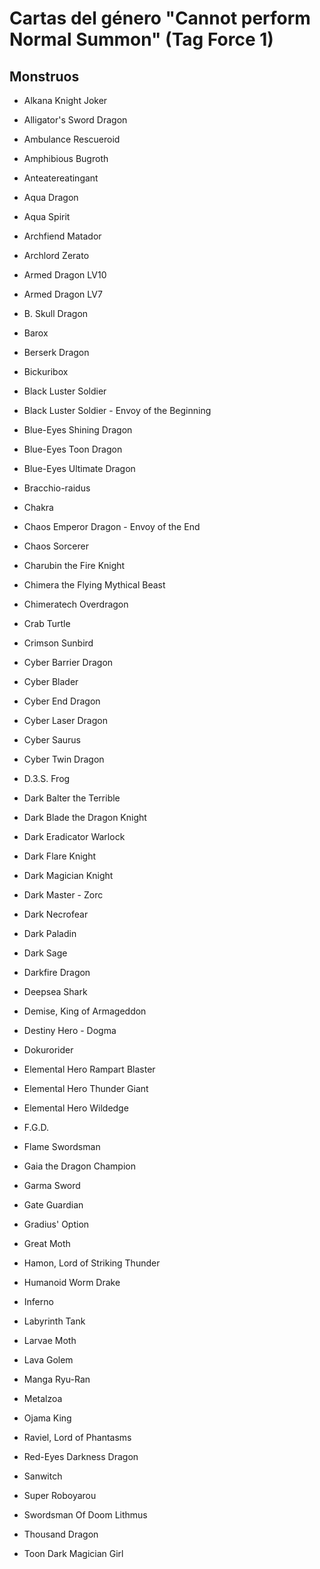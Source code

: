 # Cartas del género "Cannot perform Normal Summon" (Tag Force 1)

## Monstruos

- Alkana Knight Joker
- Alligator's Sword Dragon
- Ambulance Rescueroid
- Amphibious Bugroth
- Anteatereatingant
- Aqua Dragon
- Aqua Spirit
- Archfiend Matador
- Archlord Zerato
- Armed Dragon LV10
- Armed Dragon LV7
- B. Skull Dragon
- Barox
- Berserk Dragon
- Bickuribox
- Black Luster Soldier
- Black Luster Soldier - Envoy of the Beginning
- Blue-Eyes Shining Dragon
- Blue-Eyes Toon Dragon
- Blue-Eyes Ultimate Dragon
- Bracchio-raidus
- Chakra
- Chaos Emperor Dragon - Envoy of the End
- Chaos Sorcerer
- Charubin the Fire Knight
- Chimera the Flying Mythical Beast
- Chimeratech Overdragon
- Crab Turtle
- Crimson Sunbird
- Cyber Barrier Dragon
- Cyber Blader
- Cyber End Dragon
- Cyber Laser Dragon
- Cyber Saurus
- Cyber Twin Dragon
- D.3.S. Frog
- Dark Balter the Terrible
- Dark Blade the Dragon Knight
- Dark Eradicator Warlock
- Dark Flare Knight
- Dark Magician Knight
- Dark Master - Zorc
- Dark Necrofear
- Dark Paladin
- Dark Sage
- Darkfire Dragon
- Deepsea Shark
- Demise, King of Armageddon
- Destiny Hero - Dogma
- Dokurorider


- Elemental Hero Rampart Blaster
- Elemental Hero Thunder Giant
- Elemental Hero Wildedge
- F.G.D.
- Flame Swordsman
- Gaia the Dragon Champion
- Garma Sword
- Gate Guardian
- Gradius' Option
- Great Moth
- Hamon, Lord of Striking Thunder
- Humanoid Worm Drake
- Inferno
- Labyrinth Tank
- Larvae Moth
- Lava Golem
- Manga Ryu-Ran
- Metalzoa
- Ojama King
- Raviel, Lord of Phantasms
- Red-Eyes Darkness Dragon
- Sanwitch
- Super Roboyarou
- Swordsman Of Doom Lithmus
- Thousand Dragon
- Toon Dark Magician Girl
